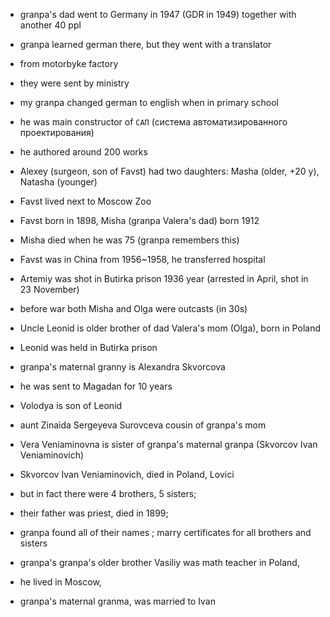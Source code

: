 * granpa's dad went to Germany in 1947 (GDR in 1949) together with another 40 ppl
* granpa learned german there, but they went with a translator
* from motorbyke factory
* they were sent by ministry

* my granpa changed german to english when in primary school
* he was main constructor of `САП` (система автоматизированного проектирования)
* he authored around 200 works

* Alexey (surgeon, son of Favst) had two daughters: Masha (older, +20 y), Natasha (younger)
* Favst lived next to Moscow Zoo
* Favst born in 1898, Misha (granpa Valera's dad) born 1912
* Misha died when he was 75 (granpa remembers this)
* Favst was in China from 1956~1958, he transferred hospital
* Artemiy was shot in Butirka prison 1936 year (arrested in April, shot in 23 November)

* before war both Misha and Olga were outcasts (in 30s)
* Uncle Leonid is older brother of dad Valera's mom (Olga), born in Poland
* Leonid was held in Butirka prison
* granpa's maternal granny is Alexandra Skvorcova
* he was sent to Magadan for 10 years
* Volodya is son of Leonid
* aunt Zinaida Sergeyeva Surovceva cousin of granpa's mom

* Vera Veniaminovna is sister of granpa's maternal granpa (Skvorcov Ivan Veniaminovich)
* Skvorcov Ivan Veniaminovich, died in Poland, Lovici
* but in fact there were 4 brothers, 5 sisters; 
* their father  was priest, died in 1899;
* granpa found all of their names ; marry certificates for all brothers and sisters
* granpa's granpa's older brother Vasiliy was math teacher in Poland, 
* he lived in Moscow, 
* granpa's maternal granma, was married to Ivan
